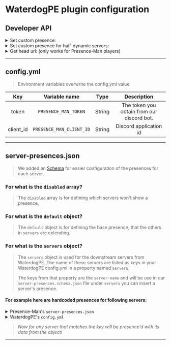 # WaterdogPE plugin configuration



## Developer API

<details id="set-custom-presence">
<summary>Set custom presence:</summary>

```java
import dev.waterdog.waterdogpe.player.ProxiedPlayer;
import xxAROX.PresenceMan.WaterdogPE.entity.ApiActivity;
import xxAROX.PresenceMan.WaterdogPE.PresenceMan;

final class Documentation {
    public void some_method_name(ProxiedPlayer player) {
        ApiActivity normal = ApiActivity.defaults.activity();
        normal.setState("Playing on {network}");
        normal.setDetails("A secret game");
        PresenceMan.setActivity(player, normal);

        // Set a presence that displays: Ends in 15 minutes
        ApiActivity ends_in_15min = ApiActivity.defaults.ends_in(System.currentTimeMillis() + (1000 * 60 * 15));
        PresenceMan.setActivity(player, ends_in_15min);
        // After these 15 minutes YOU have to send a new presence to that user.

        // Set a presence with player count
        ApiActivity players_left_and_ends_in_15min = ApiActivity.defaults.players_left(8, 12, ends_in_15min);
        PresenceMan.setActivity(player, players_left_and_ends_in_15min);
        // After these 15 minutes YOU have to send a new presence to that user.
    }
}
```

</details>

<details id="set-custom-presence-for-half-dynamic servers">
<summary>Set custom presence for half-dynamic servers:</summary>

```java
import dev.waterdog.waterdogpe.ProxyServer;
import dev.waterdog.waterdogpe.network.serverinfo.BedrockServerInfo;
import dev.waterdog.waterdogpe.player.ProxiedPlayer;
import jline.internal.Nullable;
import xxAROX.PresenceMan.WaterdogPE.entity.ApiActivity;
import xxAROX.PresenceMan.WaterdogPE.PresenceMan;
import xxAROX.PresenceMan.WaterdogPE.entity.ServerPresence;

import java.net.InetSocketAddress;
import java.net.SocketAddress;
import java.util.Locale;

final class Documentation {
    public void registerServer(String name, InetSocketAddress address) {
        registerServer(name, address, null);
    }

    public static void registerServer(String name, InetSocketAddress address, @Nullable InetSocketAddress public_address) {
        BedrockServerInfo info = new BedrockServerInfo(name, address, public_address);
        ServerPresence presence = new ServerPresence();
        presence.setPattern(info.getServerName());
        presence.setLarge_image_key(name.split("-")[0]);
        presence.setLarge_image_text("{server} on {network}");
        // Set state if needed
        // Set details if needed

        PresenceMan.server_presences.add(presence);
        ProxyServer.getInstance().registerServerInfo(info);
        // When the player joins this server, his presence will automatically get updated
    }
}
```

</details>

<details id="get-head-url">
<summary>Get head url: (only works for Presence-Man players)</summary>

```java
import dev.waterdog.waterdogpe.player.ProxiedPlayer;
import xxAROX.PresenceMan.WaterdogPE.PresenceMan;

final class Documentation {
    public void some_method_name(ProxiedPlayer player) {
        String skin = PresenceMan.getSkinURL(player.getXuid());             // -> normal player skin url
        String img_1 = PresenceMan.getHeadURL(player.getXuid());            // -> normal player head url
        String img_2 = PresenceMan.getHeadURL(player.getXuid(), true);      // -> gray player head url
        String img_3 = PresenceMan.getHeadURL(player.getXuid(), 256);       // -> normal player head url in scale of 256x256
        String img_4 = PresenceMan.getHeadURL(player.getXuid(), true, 256); // -> gray player head url in scale of 256x256
    }
}
```

</details>

---

## config.yml

> Environment variables overwrite the config.yml value.

| Key | Variable name | Type | Description |
|:----:|:-----:|:----:|:----:|
| token                             | `PRESENCE_MAN_TOKEN`                    | String  | The token you obtain from our discord bot. |
| client_id                         | `PRESENCE_MAN_CLIENT_ID`                | String  | Discord application id |

---

## server-presences.json

> We added an [Schema](./server-presences.schema.json) for easier configuration of the presences for each server.

### For what is the `disabled` array?

> The `disabled` array is for defining which servers won't show a presence.

### For what is the `default` object?

> The `default` object is for defining the base presence, that the others in `servers` are extending.

### For what is the `servers` object?

> The `servers` object is used for the downstream servers from WaterdogPE. The name of these servers are listed as
> keys in your WaterdogPE config.yml in a property named `servers`.
>
> The keys from that property are the `server-name` and will be use in our `server-presences.schema.json` file
> under `servers` you can insert a server's presence.

#### For example here are hardcoded presences for following servers:

<details>
  <summary>Presence-Man's <code>server-presences.json</code></summary>

```json
{
	"disabled": [
		"citybuild-?\\d*"
	],
	"default": {
		"state": "Playing {server} on {network}",
		"details": "",
		"large_image_key": "presence-man",
		"large_image_text": "{App.name} - v{App.version}"
	},
	"servers": {
		"hub-?\\d*": {
			"server": "Lobby",
			"state": "Chilling in {server} on {network}",
			"large_image_key": "hub"
		},
		"development-server": {
			"server": "Dev Test Server",
			"large_image_key": "in-dev"
		},
		"bedwars-2x1-?\\d*": {
			"server": "Bedwars 2x1",
			"large_image_key": "bw-2x1"
		}
	}
}
```

</details>


<details>
  <summary>WaterdogPE's <code>config.yml</code></summary>

```yaml
servers:
  citybuild-1:
    address: 0.0.0.0:21001
    server_type: bedrock
  hub-1:
    address: 0.0.0.0:20001
    server_type: bedrock
  hub-2:
    address: 0.0.0.0:20002
    server_type: bedrock
  hub-3:
    address: 0.0.0.0:20003
    server_type: bedrock
  development-server:
    address: 0.0.0.0:20004
    server_type: bedrock
  bedwars-2x1-1:
    address: 0.0.0.0:20005
    server_type: bedrock
  bedwars-2x1-2:
    address: 0.0.0.0:20006
    server_type: bedrock
  bedwars-2x1-3:
    address: 0.0.0.0:20007
    server_type: bedrock
  bedwars-2x1-4:
    address: 0.0.0.0:20007
    server_type: bedrock
```

</details>

> *Now for any server that matches the key will be presence'd with its data from the object!*

---